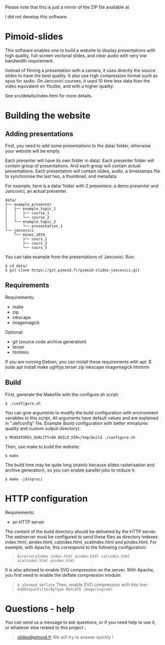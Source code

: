 Please note that this is just a mirror of the ZIP file available at [](https://pimoid.fr/)

I did not develop this software.

# Pimoid-slides

This software enables one to build a website to display presentations with high
quality, full-screen vectorial slides, and clear audio with very low bandwidth
requirement.

Instead of filming a presentation with a camera, it uses directly the source
slides to have the best quality. It also use high compression format such as
opus for audio.
On Jancovici courses, it used 10 time less data than the video equivalent on
Youtbe, and with a higher quality.

See src/details/index.html for more details.

# Building the website

## Adding presentations

First, you need to add some presentations to the data/ folder, otherwise your
website will be empty.

Each presenter will have its own folder in data/. Each presenter folder will
contain group of presentations. And each group will contain actual presentations.
Each presentation will contain slides, audio, a timestamps file to synchronise the last
two, a thumbnail, and metadata.

For example, here is a data/ folder with 2 presenters: a demo presenter and
Jancovici, an actual presenter.

```
data/
├── example_presenter
│   ├── example_topic_1
│   │   ├── course_1
│   │   └── course_2
│   └── example_topic_2
│       └── presentation_1
└── jancovici
    └── mines_2019
        ├── cours_1
        ├── cours_2
        └── cours_3
```

You can take example from the presentations of Jancovici.
Run:
```
$ cd data/
$ git clone https://git.pimoid.fr/pimoid-slides-jancovici.git
```

## Requirements

Requirements:

- make
- zip
- inkscape
- imagemagick

Optional:

- git (source code archive generation)
- terser
- htmlmin

If you are running Debian, you can install these requirements with apt:
$ sudo apt install make uglifyjs.terser zip inkscape imagemagick htmlmin

## Build

First, generate the Makefile with the configure.sh script:
```
$ ./configure.sh
```

You can give arguments to modify the build configuration with environment
variables to this script. All arguments have default values and are explained
in ".defconfig" file. Example (build configuration with better
miniatures quality and custom output directory):
```
$ MINIATURES_QUALITY=80 BUILD_DIR=/tmp/build ./configure.sh
```

Then, use make to build the website:
```
$ make
```

The build time may be quite long (mainly because slides rasterisation and
archive generation), so you can enable parallel jobs to reduce it:
```
$ make -j$(nproc)
```

# HTTP configuration

Requirements:

- an HTTP server

The content of the build directory should be delivered by the HTTP server.
The webserver must be configured to send these files as directory indexes:
index.html, aindex.html, catindex.html, scatindex.html and pindex.html.
For exemple, with Apache, this correspond to the following configuration:
> `DirectoryIndex index.html aindex.html catindex.html scatindex.html pindex.html`

It is also advised to enable SVG compression on the server. With Apache, you
first need to enable the deflate compression module:
> `$ a2enmod deflate`
Then, enable SVG compression with this line:
> `AddOutputFilterByType DEFLATE image/svg+xml`

# Questions - help

You can send us a message to ask questions, or if you need help to use it, or
whatever else related to this project :
> slides@pimoid.fr
We will try to answer quickly !
